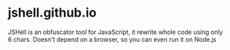 # jshell.github.io
JSHell is an obfuscator tool for JavaScript, it rewrite whole code using only 6 chars. Doesn't depend on a browser, so you can even run it on Node.js
